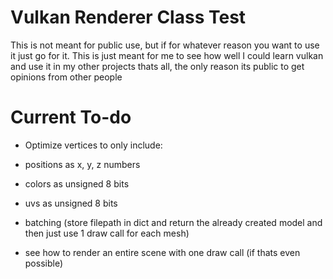 # Vulkan Renderer Class Test
This is not meant for public use, but if for whatever reason you want to use it just go for it. This is just meant for me to see how well I could learn vulkan and use it in my other projects thats all, the only reason its public to get opinions from other people

# Current To-do
* Optimize vertices to only include:
* positions as x, y, z numbers
* colors as unsigned 8 bits
* uvs as unsigned 8 bits

* batching (store filepath in dict and return the already created model and then just use 1 draw call for each mesh)
* see how to render an entire scene with one draw call (if thats even possible)